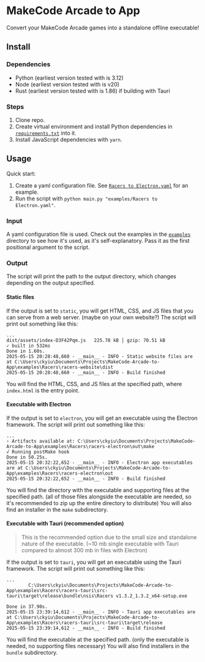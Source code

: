 # MakeCode Arcade to App

Convert your MakeCode Arcade games into a standalone offline executable!

## Install

### Dependencies

* Python (earliest version tested with is 3.12)
* Node (earliest version tested with is v20)
* Rust (earliest version tested with is 1.86) if building with Tauri

### Steps

1. Clone repo.
2. Create virtual environment and install Python dependencies in [
   `requirements.txt`](requirements.txt) into it.
3. Install JavaScript dependencies with `yarn`.

## Usage

Quick start:

1. Create a yaml configuration file. See
   [`Racers to Electron.yaml`](examples/Racers%20to%20Electron.yaml) for an
   example.
2. Run the script with `python main.py "examples/Racers to Electron.yaml"`.

### Input

A yaml configuration file is used. Check out the examples in the
[`examples`](examples) directory to see how it's used, as it's
self-explanatory. Pass it as the first positional argument to the script.

### Output

The script will print the path to the output directory, which changes depending
on the output specified.

#### Static files

If the output is set to `static`, you will get HTML, CSS, and JS files that you
can serve from a web server. (maybe on your own website?) The script will print
out something like this:

```commandline
...
dist/assets/index-D3F42Pqm.js   225.78 kB │ gzip: 70.51 kB
✓ built in 532ms
Done in 1.60s.
2025-05-15 20:28:48,660 - __main__ - INFO - Static website files are at C:\Users\ckyiu\Documents\Projects\MakeCode-Arcade-to-App\examples\Racers\racers-website\dist
2025-05-15 20:28:48,660 - __main__ - INFO - Build finished
```

You will find the HTML, CSS, and JS files at the specified path, where
`index.html` is the entry point.

#### Executable with Electron

If the output is set to `electron`, you will get an executable using the
Electron framework. The script will print out something like this:

```commandline
...
› Artifacts available at: C:\Users\ckyiu\Documents\Projects\MakeCode-Arcade-to-App\examples\Racers\racers-electron\out\make
√ Running postMake hook
Done in 50.25s.
2025-05-15 20:32:22,652 - __main__ - INFO - Electron app executables are at C:\Users\ckyiu\Documents\Projects\MakeCode-Arcade-to-App\examples\Racers\racers-electron\out
2025-05-15 20:32:22,652 - __main__ - INFO - Build finished
```

You will find the directory with the executable and supporting files at the
specified path. (all of those files alongside the executable are needed, so
it's recommended to zip up the entire directory to distribute) You will also
find an installer in the `make` subdirectory.

#### Executable with Tauri (recommended option)

> This is the recommended option due to the small size and standalone nature of
> the executable. (~10 mb single executable with Tauri compared to almost 300
> mb
> in files with Electron)

If the output is set to `tauri`, you will get an executable using the Tauri
framework. The script will print out something like this:

```commandline
...
        C:\Users\ckyiu\Documents\Projects\MakeCode-Arcade-to-App\examples\Racers\racers-tauri\src-tauri\target\release\bundle\nsis\Racers v1.3.2_1.3.2_x64-setup.exe

Done in 37.90s.
2025-05-15 23:39:14,612 - __main__ - INFO - Tauri app executables are at C:\Users\ckyiu\Documents\Projects\MakeCode-Arcade-to-App\examples\Racers\racers-tauri\src-tauri\target\release
2025-05-15 23:39:14,612 - __main__ - INFO - Build finished
```

You will find the executable at the specified path. (only the executable is
needed, no supporting files necessary) You will also find installers in the
`bundle` subdirectory. 
